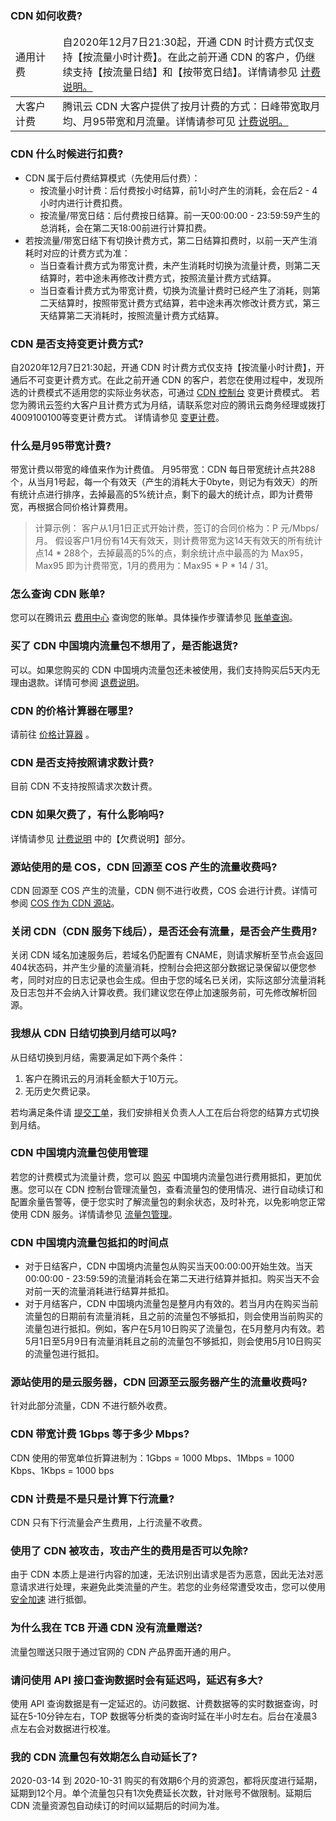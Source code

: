 [](id:q1)
### CDN 如何收费?

<table>
<thead>
<tr>
<td style="width: 15%">通用计费</td>
<td>自2020年12月7日21:30起，开通 CDN 时计费方式仅支持【按流量小时计费】。在此之前开通 CDN 的客户，仍继续支持【按流量日结】和【按带宽日结】。详情请参见 <a href="https://cloud.tencent.com/document/product/228/2949">计费说明</href>。</td>
</tr>
</thead>
<tbody><tr>
<td>大客户计费</td>
<td>腾讯云 CDN 大客户提供了按月计费的方式：日峰带宽取月均、月95带宽和月流量。详情请参可见 <a href="https://cloud.tencent.com/document/product/228/2949">计费说明</href>。</td>
</tr>
</tbody></table>

[](id:q2)
### CDN 什么时候进行扣费?
- CDN 属于后付费结算模式（先使用后付费）：
	- 按流量小时计费：后付费按小时结算，前1小时产生的消耗，会在后2 - 4小时内进行计费扣费。
	- 按流量/带宽日结：后付费按日结算。前一天00:00:00 - 23:59:59产生的总消耗，会在第二天18:00前进行计算扣费。
- 若按流量/带宽日结下有切换计费方式，第二日结算扣费时，以前一天产生消耗时对应的计费方式为准：
	- 当日查看计费方式为带宽计费，未产生消耗时切换为流量计费，则第二天结算时，若中途未再修改计费方式，按照流量计费方式结算。
	- 当日查看计费方式为带宽计费，切换为流量计费时已经产生了消耗，则第二天结算时，按照带宽计费方式结算，若中途未再次修改计费方式，第三天结算第二天消耗时，按照流量计费方式结算。

[](id:q3)
### CDN 是否支持变更计费方式?

自2020年12月7日21:30起，开通 CDN 时计费方式仅支持【按流量小时计费】，开通后不可变更计费方式。在此之前开通 CDN 的客户，若您在使用过程中，发现所选的计费模式不适用您的实际业务状态，可通过 [CDN 控制台](https://console.cloud.tencent.com/cdn) 变更计费模式。
若您为腾讯云签约大客户且计费方式为月结，请联系您对应的腾讯云商务经理或拨打4009100100等变更计费方式。
详情请参见 [变更计费](https://cloud.tencent.com/document/product/228/3077)。

[](id:q4)
### 什么是月95带宽计费?
带宽计费以带宽的峰值来作为计费值。
月95带宽：CDN 每日带宽统计点共288个，从当月1号起，每一个有效天（产生的消耗大于0byte，则记为有效天）的所有统计点进行排序，去掉最高的5%统计点，剩下的最大的统计点，即为计费带宽，再根据合同价格计算费用。
> 计算示例：
> 客户从1月1日正式开始计费，签订的合同价格为：P 元/Mbps/月。
> 假设客户1月份有14天有效天，则计费带宽为这14天有效天的所有统计点14 * 288个，去掉最高的5%的点，剩余统计点中最高的为 Max95，Max95 即为计费带宽，1月的费用为：Max95 * P * 14 / 31。

[](id:q5)
### 怎么查询 CDN 账单?
您可以在腾讯云 [费用中心](https://console.cloud.tencent.com/account) 查询您的账单。具体操作步骤请参见 [账单查询](https://cloud.tencent.com/document/product/228/6071)。

[](id:q6)
### 买了 CDN 中国境内流量包不想用了，是否能退货?
可以。如果您购买的 CDN 中国境内流量包还未被使用，我们支持购买后5天内无理由退款。详情可参阅 [退费说明](https://cloud.tencent.com/document/product/228/41214)。

[](id:q7)
### CDN 的价格计算器在哪里?
请前往 [价格计算器](https://buy.cloud.tencent.com/price/cdn/calculator) 。

[](id:q8)
### CDN 是否支持按照请求数计费?
目前 CDN 不支持按照请求次数计费。

[](id:q9)
### CDN 如果欠费了，有什么影响吗?
详情请参见 [计费说明](https://cloud.tencent.com/document/product/228/2949) 中的【欠费说明】部分。



[](id:q10)
### 源站使用的是 COS，CDN 回源至 COS 产生的流量收费吗?
CDN 回源至 COS 产生的流量，CDN 侧不进行收费，COS 会进行计费。详情可参阅 [COS 作为 CDN 源站](https://cloud.tencent.com/document/product/228/37849)。

[](id:q11)
### 关闭 CDN（CDN 服务下线后），是否还会有流量，是否会产生费用?
关闭 CDN 域名加速服务后，若域名仍配置有 CNAME，则请求解析至节点会返回404状态码，并产生少量的流量消耗，控制台会把这部分数据记录保留以便您参考，同时对应的日志记录也会生成。但由于您的域名已关闭，实际这部分流量消耗及日志包并不会纳入计算收费。我们建议您在停止加速服务前，可先修改解析回源。


[](id:q12)
### 我想从 CDN 日结切换到月结可以吗?

从日结切换到月结，需要满足如下两个条件： 
1. 客户在腾讯云的月消耗金额大于10万元。
2. 无历史欠费记录。

若均满足条件请 [提交工单](https://console.qcloud.com/workorder/category)，我们安排相关负责人人工在后台将您的结算方式切换到月结。

[](id:q13)
### CDN 中国境内流量包使用管理

若您的计费模式为流量计费，您可以 [购买](https://buy.cloud.tencent.com/cdn_package#package) 中国境内流量包进行费用抵扣，更加优惠。您可以在 CDN 控制台管理流量包，查看流量包的使用情况、进行自动续订和配置余量告警等，便于您实时了解流量包的剩余状态，及时补充，以免影响您正常使用 CDN 服务。详情请参见 [流量包管理](https://cloud.tencent.com/document/product/228/6306)。

[](id:q14)
### CDN 中国境内流量包抵扣的时间点

- 对于日结客户，CDN 中国境内流量包从购买当天00:00:00开始生效。当天00:00:00 - 23:59:59的流量消耗会在第二天进行结算并抵扣。购买当天不会对前一天的流量消耗进行结算并抵扣。
- 对于月结客户，CDN 中国境内流量包是整月内有效的。若当月内在购买当前流量包的日期前有流量消耗，且之前的流量包不够抵扣，则会使用当前购买的流量包进行抵扣。例如，客户在5月10日购买了流量包，在5月整月内有效。若5月1日至5月9日有流量消耗且之前的流量包不够抵扣，则会使用5月10日购买的流量包进行抵扣。

[](id:q15)
### 源站使用的是云服务器，CDN 回源至云服务器产生的流量收费吗?

针对此部分流量，CDN 不进行额外收费。

[](id:q16)
### CDN 带宽计费 1Gbps 等于多少 Mbps?

CDN 使用的带宽单位折算进制为：1Gbps = 1000 Mbps、1Mbps = 1000 Kbps、1Kbps = 1000 bps


[](id:q17)
### CDN 计费是不是只是计算下行流量?

CDN 只有下行流量会产生费用，上行流量不收费。

[](id:q18)
### 使用了 CDN 被攻击，攻击产生的费用是否可以免除?
由于 CDN 本质上是进行内容的加速，无法识别出请求是否为恶意，因此无法对恶意请求进行处理，来避免此类流量的产生。若您的业务经常遭受攻击，您可以使用 [安全加速](https://cloud.tencent.com/product/scdn) 进行抵御。

[](id:q19)
### 为什么我在 TCB 开通 CDN 没有流量赠送?
流量包赠送只限于通过官网的 CDN 产品界面开通的用户。

[](id:q20)
### 请问使用 API 接口查询数据时会有延迟吗，延迟有多大?
使用 API 查询数据是有一定延迟的。访问数据、计费数据等的实时数据查询，时延在5-10分钟左右，TOP 数据等分析类的查询时延在半小时左右。后台在凌晨3点左右会对数据进行校准。

[](id:q21)
### 我的 CDN 流量包有效期怎么自动延长了?
2020-03-14 到 2020-10-31 购买的有效期6个月的资源包，都将灰度进行延期，延期到12个月。单个流量包只有1次免费延长次数，针对账号不做限制。延期后 CDN 流量资源包自动续订的时间以延期后的时间为准。


